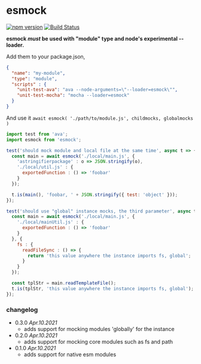 esmock
======
[![npm version](https://badge.fury.io/js/esmock.svg)](https://badge.fury.io/js/esmock) [![Build Status](https://travis-ci.org/iambumblehead/esmock.svg?branch=master)](https://travis-ci.org/iambumblehead/esmock)


**esmock _must_ be used with "module" type and node's experimental --loader.**

Add them to your package.json,
``` json
{
  "name": "my-module",
  "type": "module",
  "scripts" : {
    "unit-test-ava": "ava --node-arguments=\"--loader=esmock\"",
    "unit-test-mocha": "mocha --loader=esmock"
  }
}
```


And use it `await esmock( './path/to/module.js', childmocks, globalmocks )`
``` javascript
import test from 'ava';
import esmock from 'esmock';

test('should mock module and local file at the same time', async t => {
  const main = await esmock('./local/main.js', {
    'astringifierpackage' : o => JSON.stringify(o),
    './local/util.js' : {
      exportedFunction : () => 'foobar'
    }
  });

  t.is(main(), 'foobar, ' + JSON.stringify({ test: 'object' }));
});

test('should use "global" instance mocks, the third parameter', async t => {
  const main = await esmock('./local/main.js', {
    './local/mainUtil.js' : {
      exportedFunction : () => 'foobar'
    }
  }, {
    fs : {
      readFileSync : () => {
        return 'this value anywhere the instance imports fs, global';
      }
    }
  });

  const tplStr = main.readTemplateFile();
  t.is(tplStr, 'this value anywhere the instance imports fs, global');
});
```


### changelog

 * 0.3.0 _Apr.10.2021_
   * adds support for mocking modules 'globally' for the instance
 * 0.2.0 _Apr.10.2021_
   * adds support for mocking core modules such as fs and path
 * 0.1.0 _Apr.10.2021_
   * adds support for native esm modules


[0]: http://www.bumblehead.com "bumblehead"
